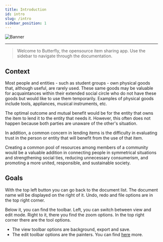 ```yaml
---
title: Introduction
id: intro
slug: /intro
sidebar_position: 1
---
```



![Banner](/img/banner.png)

---

> Welcome to Butterfly, the opensource item sharing app.
> Use the sidebar to navigate through the documentation.

## Context

Most people and entities - such as student groups - own physical goods that, although useful, are rarely used. These same goods may be valuable for acquaintances within their extended social circle who do not have these goods but would like to use them temporarily. Examples of physical goods include tools, appliances, musical instruments, etc.

The optimal outcome and mutual benefit would be for the entity that owns the item to lend it to the entity that needs it. However, this often does not happen because both parties are unaware of the other's situation.

In addition, a common concern in lending items is the difficulty in evaluating trust in the person or entity that will benefit from the use of that item.

Creating a common pool of resources among members of a community would be a valuable addition in connecting people in symmetrical situations and strengthening social ties, reducing unnecessary consumerism, and promoting a more united, responsible, and sustainable society.

## Goals

With the top left button you can go back to the document list. The document name will be displayed on the right of it. Undo, redo and file options are in the top right corner.

Below it, you can find the toolbar. Left, you can switch between view and edit mode. Right to it, there you find the zoom options. In the top right corner there are the tool options.

- The view toolbar options are background, export and save.
- The edit toolbar options are the painters. You can find [here](background) more.
